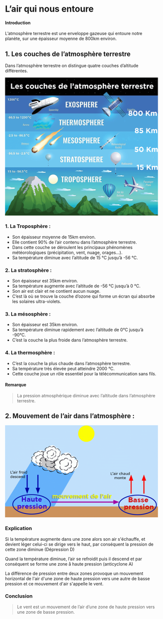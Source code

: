 <h1 class='text-4xl font-bold text-red-500 text-center shadow-md'>L’air qui nous entoure</h1>

<h4 class='font-bold text-blue-500'>Introduction</h4>

L’atmosphère terrestre est une enveloppe gazeuse qui entoure notre planète, sur une
épaisseur moyenne de 800km environ.

<h2 class='text-2xl font-bold text-red-500'>1. Les couches de l’atmosphère terrestre</h2>

Dans l’atmosphère terrestre on distingue quatre couches d’altitude différentes.

<img src='https://github.com/imaznag/test-images/blob/main/couches_atmospheriques.png?raw=true' alt ='couches atmospheriques'>

<h3 class='text-lg font-bold text-green-500'>1. La Troposphère :</h3>

- Son épaisseur moyenne de 15km environ.
- Elle contient 90% de l’air contenu dans l’atmosphère terrestre.
- Dans cette couche se déroulent les principaux phénomènes météorologiques (précipitation, vent, nuage, orages...).
- Sa température diminue avec l’altitude de 15 °C jusqu’à -56 °C.

<h3 class='text-lg font-bold text-green-500'>2. La stratosphère :</h3>

- Son épaisseur est 35km environ.
- Sa température augmente avec l’altitude de -56 °C jusqu’à 0 °C.
- Son air est clair et ne contient aucun nuage.
- C’est là où se trouve la couche d’ozone qui forme un écran qui absorbe les solaires ultra-violets.

<h3 class='text-lg font-bold text-green-500'>3. La mésosphère :</h3>

- Son épaisseur est 35km environ.
- Sa température diminue rapidement avec l’altitude de 0°C jusqu’à -90°C.
- C’est la couche la plus froide dans l’atmosphère terrestre.

<h3 class='text-lg font-bold text-green-500'>4. La thermosphère :</h3>

- C’est la couche la plus chaude dans l’atmosphère terrestre.
- Sa température très élevée peut atteindre 2000 °C.
- Cette couche joue un rôle essentiel pour la télécommunication sans fils.

<h4 class='font-bold text-blue-500'>Remarque</h4>

<blockquote class='bg-green-300 p-3'>La pression atmosphérique diminue avec l’altitude dans l’atmosphère terrestre.</blockquote>

<h2 class='text-2xl font-bold text-red-500'>2. Mouvement de l’air dans l’atmosphère :</h2>

<img src='https://github.com/imaznag/test-images/blob/main/formation_du_vent.png?raw=true' alt='formation du vent'>

<h3 class='text-lg font-bold text-green-500'>Explication</h3>

Si la température augmente dans une zone alors son air s'échauffe, et devient léger celui-ci se dirige vers le haut, par conséquent la pression de cette zone diminue (Dépression D)

Quand la température diminue, l’air se refroidit puis il descend et par conséquent se forme une zone å haute pression (anticyclone A)

La différence de pression entre deux zones provoque un mouvement horizontal de l'air d'une zone de haute pression vers une autre de basse pression et ce mouvement d'air s'appelle le vent.

<h3 class='text-lg font-bold text-green-500'>Conclusion</h3>

<blockquote class='bg-green-300 p-3'>Le vent est un mouvement de l’air d’une zone de haute pression vers une zone de basse pression.</blockquote>

